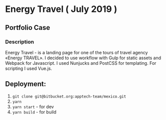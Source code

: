 # Energy Travel ( July 2019 )
## Portfolio Case

### Description
Energy Travel - is a landing page for one of the tours of travel agency «Energy TRAVEL». I decided to use workflow with Gulp for static assets and Webpack for Javascript. I used Nunjucks and PostCSS for templating. For scripting I used Vue.js.

## Deployment:
1. `git clone git@bitbucket.org:apptech-team/mexico.git`
2. `yarn`
3. `yarn start` - for dev
4. `yarn build` - for build
